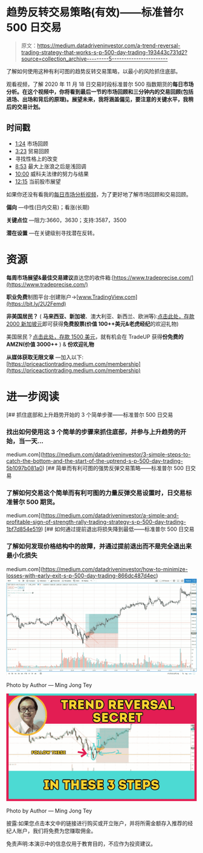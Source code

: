 # 趋势反转交易策略(有效)——标准普尔 500 日交易

> 原文：<https://medium.datadriveninvestor.com/a-trend-reversal-trading-strategy-that-works-s-p-500-day-trading-193443c731d2?source=collection_archive---------5----------------------->

了解如何使用这种有利可图的趋势反转交易策略，以最小的风险抓住底部。

观看视频，了解 2020 年 11 月 18 日交易时段标准普尔 500 指数期货的**每日市场分析。在这个视频中，你将看到最后一节的市场回顾和三分钟内的交易回顾(包括进场、出场和背后的原理)。展望未来，我将涵盖偏见，要注意的关键水平，我稍后的交易计划。**

## 时间戳

*   [1:24](https://www.youtube.com/watch?v=jZRKJbVURQQ&t=84s) 市场回顾
*   [3:23](https://www.youtube.com/watch?v=jZRKJbVURQQ&t=203s) 贸易回顾
*   寻找性格上的改变
*   [8:53](https://www.youtube.com/watch?v=jZRKJbVURQQ&t=533s) 最大上涨浪之后是浅回调
*   [10:00](https://www.youtube.com/watch?v=jZRKJbVURQQ&t=600s) 威科夫法律的努力与结果
*   [12:15](https://www.youtube.com/watch?v=jZRKJbVURQQ&t=735s) 当前股市展望

如果你还没有看我的[每日市场分析视频](https://www.youtube.com/watch?v=dkV5unIb93M)，为了更好地了解市场回顾和交易回顾。

**偏向** —中性(日内交易)；看涨(长期)

**关键点位** —阻力:3660，3630；支持:3587，3500

**潜在设置** —在关键级别寻找潜在反转。

# 资源

**每周市场展望&最佳交易建议**直达您的收件箱:[https://www.tradeprecise.com/](https://www.tradeprecise.com/)

**职业免费**制图平台:创建账户→[www.TradingView.com](https://bit.ly/2U2Femd)

**非美国居民？** ( **马来西亚、新加坡**、澳大利亚、新西兰、欧洲等):[点击此处，存款 2000 新加坡元](https://ji.hn/sgtiger)即可获得**免费股票(价值 100++美元&老虎经纪**的欢迎礼物)

美国居民？[点击此处，存款 1500 美元](https://ji.hn/ustradeup)，就有机会在 TradeUP 获得**份免费的 AMZN(价值 3000++** ) & **份欢迎礼物**

**从媒体获取无限文章** —加入以下:[https://priceactiontrading.medium.com/membership](https://priceactiontrading.medium.com/membership)

# 进一步阅读

[](https://medium.com/datadriveninvestor/3-simple-steps-to-catch-the-bottom-and-the-start-of-the-uptrend-s-p-500-day-trading-5b1097b081a0) [## 抓住底部和上升趋势开始的 3 个简单步骤——标准普尔 500 日交易

### 找出如何使用这 3 个简单的步骤来抓住底部，并参与上升趋势的开始，当一天…

medium.com](https://medium.com/datadriveninvestor/3-simple-steps-to-catch-the-bottom-and-the-start-of-the-uptrend-s-p-500-day-trading-5b1097b081a0) [](https://medium.com/datadriveninvestor/a-simple-and-profitable-sign-of-strength-rally-trading-strategy-s-p-500-day-trading-1bf7d854e519) [## 简单而有利可图的强势反弹交易策略——标准普尔 500 日交易

### 了解如何交易这个简单而有利可图的力量反弹交易设置时，日交易标准普尔 500 期货。

medium.com](https://medium.com/datadriveninvestor/a-simple-and-profitable-sign-of-strength-rally-trading-strategy-s-p-500-day-trading-1bf7d854e519) [](https://medium.com/datadriveninvestor/how-to-minimize-losses-with-early-exit-s-p-500-day-trading-866dc487d4ec) [## 如何通过提前退出将损失降到最低——标准普尔 500 日交易

### 了解如何发现价格结构中的故障，并通过提前退出而不是完全退出来最小化损失

medium.com](https://medium.com/datadriveninvestor/how-to-minimize-losses-with-early-exit-s-p-500-day-trading-866dc487d4ec) ![](img/6e5d6f35d3617d1ba5b933b5a38fef90.png)

Photo by Author — Ming Jong Tey

![](img/89399a55c370018ca684b6b54e6e054e.png)

Photo by Author — Ming Jong Tey

披露:如果您点击本文中的链接进行购买或开立账户，并将所需金额存入推荐的经纪人账户，我们将免费为您赚取佣金。

免责声明:本演示中的信息仅用于教育目的，不应作为投资建议。